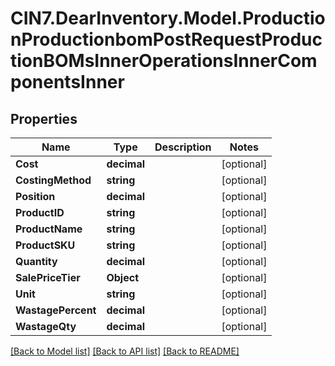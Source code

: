 # CIN7.DearInventory.Model.ProductionProductionbomPostRequestProductionBOMsInnerOperationsInnerComponentsInner

## Properties

| Name               | Type        | Description | Notes      |
| ------------------ | ----------- | ----------- | ---------- |
| **Cost**           | **decimal** |             | [optional] |
| **CostingMethod**  | **string**  |             | [optional] |
| **Position**       | **decimal** |             | [optional] |
| **ProductID**      | **string**  |             | [optional] |
| **ProductName**    | **string**  |             | [optional] |
| **ProductSKU**     | **string**  |             | [optional] |
| **Quantity**       | **decimal** |             | [optional] |
| **SalePriceTier**  | **Object**  |             | [optional] |
| **Unit**           | **string**  |             | [optional] |
| **WastagePercent** | **decimal** |             | [optional] |
| **WastageQty**     | **decimal** |             | [optional] |

[[Back to Model list]](../README.md#documentation-for-models) [[Back to API list]](../README.md#documentation-for-api-endpoints) [[Back to README]](../README.md)
